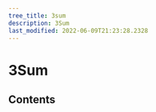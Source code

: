```yaml
---
tree_title: 3sum
description: 3Sum
last_modified: 2022-06-09T21:23:28.2328
---
```


# 3Sum

## Contents
